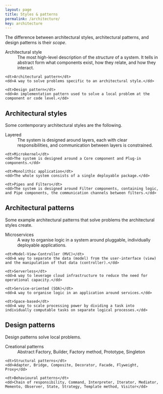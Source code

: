 ```yaml
---
layout: page
title: Styles & patterns
permalink: /architecture/
key: architecture
---
```


The difference between architectural styles, architectural patterns, and design patterns is their _scope_.

<dl>
    <dt>Architectural style</dt>
    <dd>The most high-level description of the <i>structure</i> of a system. It tells in abstract form what components exist,
        how they relate, and how they interact.</dd>
    
    <dt>Architectural pattern</dt>
    <dd>A way to solve problems specific to an architectural style.</dd>
    
    <dt>Design pattern</dt>
    <dd>An implementation pattern used to solve a local problem at the component or code level.</dd>
</dl>

## Architectural styles

Some contemporary architectural styles are the following.

<dl>
    <dt>Layered</dt>
    <dd>The system is designed around layers, each with clear responsibilities, and communication between layers is constrained.</dd>
    
    <dt>Microkernel</dt>
    <dd>The system is designed around a Core component and Plug-in components.</dd>
    
    <dt>Monolithic application</dt>
    <dd>The whole system consists of a single deployable package.</dd>
    
    <dt>Pipes and Filters</dt>
    <dd>The system is designed around Filter components, containing logic, and Pipe components, the communication channels between filters.</dd>
</dl>

## Architectural patterns

Some example architectural patterns that solve problems the architectural styles create.

<dl>
    <dt>Microservices</dt>
    <dd>A way to organise logic in a system around pluggable, individually deployable applications.</dd>
    
    <dt>Model-View-Controller (MVC)</dt>
    <dd>A way to separate the data (model) from the user-interface (view) and the manipulation of that data (controller).</dd>
    
    <dt>Serverless</dt>
    <dd>A way to leverage cloud infrastructure to reduce the need for operational capacity.</dd>
    
    <dt>Service-oriented (SOA)</dt>
    <dd>A way to organise logic in an application around services.</dd>
    
    <dt>Space-based</dt>
    <dd>A way to scale processing power by dividing a task into individually computable tasks on separate logical processes.</dd>
</dl>

## Design patterns

Design patterns solve local problems.

<dl>
    <dt>Creational patterns</dt>
    <dd>Abstract Factory, Builder, Factory method, Prototype, Singleton</dd>
    
    <dt>Structural patterns</dt>
    <dd>Adapter, Bridge, Composite, Decorator, Facade, Flyweight, Proxy</dd>
    
    <dt>Behavioural patterns</dt>
    <dd>Chain of responsibility, Command, Interpreter, Iterator, Mediator, Memento, Observer, State, Strategy, Template method, Visitor</dd>
</dl>
